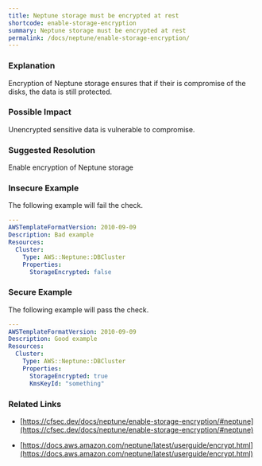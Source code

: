 ```yaml
---
title: Neptune storage must be encrypted at rest
shortcode: enable-storage-encryption
summary: Neptune storage must be encrypted at rest 
permalink: /docs/neptune/enable-storage-encryption/
---
```


### Explanation

Encryption of Neptune storage ensures that if their is compromise of the disks, the data is still protected.

### Possible Impact
Unencrypted sensitive data is vulnerable to compromise.

### Suggested Resolution
Enable encryption of Neptune storage


### Insecure Example

The following example will fail the  check.

```yaml
---
AWSTemplateFormatVersion: 2010-09-09
Description: Bad example
Resources:
  Cluster:
    Type: AWS::Neptune::DBCluster
    Properties:
      StorageEncrypted: false


```



### Secure Example

The following example will pass the  check.

```yaml
---
AWSTemplateFormatVersion: 2010-09-09
Description: Good example
Resources:
  Cluster:
    Type: AWS::Neptune::DBCluster
    Properties:
      StorageEncrypted: true
      KmsKeyId: "something"


```




### Related Links


- [https://cfsec.dev/docs/neptune/enable-storage-encryption/#neptune](https://cfsec.dev/docs/neptune/enable-storage-encryption/#neptune)

- [https://docs.aws.amazon.com/neptune/latest/userguide/encrypt.html](https://docs.aws.amazon.com/neptune/latest/userguide/encrypt.html)


